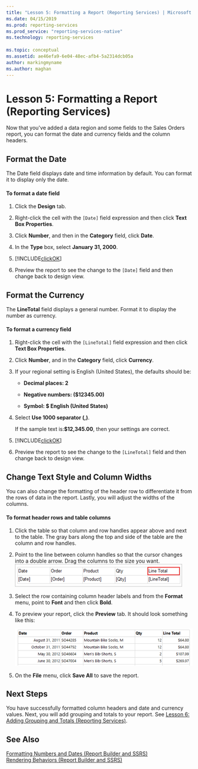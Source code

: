```yaml
---
title: "Lesson 5: Formatting a Report (Reporting Services) | Microsoft Docs"
ms.date: 04/15/2019
ms.prod: reporting-services
ms.prod_service: "reporting-services-native"
ms.technology: reporting-services

ms.topic: conceptual
ms.assetid: ae46efa9-6e04-48ec-afb4-5a2314dcb05a
author: markingmyname
ms.author: maghan
---
```

# Lesson 5: Formatting a Report (Reporting Services)
Now that you've added a data region and some fields to the Sales Orders report, you can format the date and currency fields and the column headers.  
  
## <a name="bkmk_format_date"></a>Format the Date  
The Date field displays date and time information by default. You can format it to display only the date.  
  
#### To format a date field  
  
1.  Click the **Design** tab.  
  
2.  Right-click the cell with the `[Date]` field expression and then click **Text Box Properties**.  
  
3.  Click **Number**, and then in the **Category** field, click **Date**.  
  
4.  In the **Type** box, select **January 31, 2000**.  
  
5.  [!INCLUDE[clickOK](../includes/clickok-md.md)]  
  
6.  Preview the report to see the change to the `[Date]` field and then change back to design view.  
  
## <a name="bkmk_format_currency"></a>Format the Currency  
The **LineTotal** field displays a general number. Format it to display the number as currency.  
  
#### To format a currency field  
  
1.  Right-click the cell with the `[LineTotal]` field expression and then click **Text Box Properties**.  
  
2.  Click **Number**, and in the **Category** field, click **Currency**.  
  
3.  If your regional setting is English (United States), the defaults should be:  
  
    -   **Decimal places: 2**  
  
    -   **Negative numbers: ($12345.00)**  
  
    -   **Symbol: $ English (United States)**  
  
4.  Select **Use 1000 separator (,)**.  
  
    If the sample text is:**$12,345.00**, then your settings are correct.  
  
5.  [!INCLUDE[clickOK](../includes/clickok-md.md)]  
  
6.  Preview the report to see the change to the `[LineTotal]` field and then change back to design view.  
  
## <a name="bkmk_change_textstyle"></a>Change Text Style and Column Widths  
You can also change the formatting of the header row to differentiate it from the rows of data in the report. Lastly, you will adjust the widths of the columns.  
  
#### To format header rows and table columns  
  
1.  Click the table so that column and row handles appear above and next to the table. The gray bars along the top and side of the table are the column and row handles.  
       
  
2.  Point to the line between column handles so that the cursor changes into a double arrow. Drag the columns to the size you want.
 ![rs_BasicTableDetailsDesign](../reporting-services/media/rs-basictabledetailsdesign.png)   
  
3.  Select the row containing column header labels and from the **Format** menu, point to **Font** and then click **Bold**.  
  
4.  To preview your report, click the **Preview** tab. It should look something like this:  
  
    ![Preview of table with bold column headers](../reporting-services/media/rs-basictabledetailsformattedpreview.png "Preview of table with bold column headers")  
  
5.  On the **File** menu, click **Save All** to save the report.  
  
## Next Steps  
You have successfully formatted column headers and date and currency values. Next, you will add grouping and totals to your report. See [Lesson 6: Adding Grouping and Totals &#40;Reporting Services&#41;](../reporting-services/lesson-6-adding-grouping-and-totals-reporting-services.md).  
  
## See Also  
[Formatting Numbers and Dates &#40;Report Builder and SSRS&#41;](../reporting-services/report-design/formatting-numbers-and-dates-report-builder-and-ssrs.md)  
[Rendering Behaviors &#40;Report Builder  and SSRS&#41;](../reporting-services/report-design/rendering-behaviors-report-builder-and-ssrs.md)  
  
  
  


